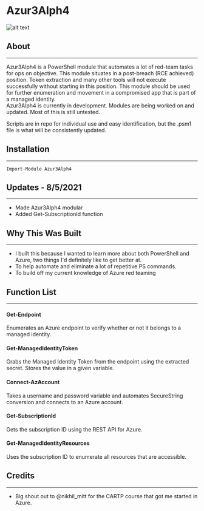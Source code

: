 # **Azur3Alph4**

![alt text](https://github.com/hyd3sec/Azur3Alph4/blob/main/resources/azur3alph4.png?raw=true)

## **About**
---

Azur3Alph4 is a PowerShell module that automates a lot of red-team tasks for ops on objective. This module situates in a post-breach (RCE achieved) position. Token extraction and many other tools will not execute successfully without starting in this position.
This module should be used for further enumeration and movement in a compromised app that is part of a managed identity.  
Azur3Alph4 is currently in development. Modules are being worked on and updated. Most of this is still untested.

Scripts are in repo for individual use and easy identification, but the .psm1 file is what will be consistently updated.

## **Installation**
---
`Import-Module Azur3Alph4`

## **Updates - 8/5/2021**
---

- Made Azur3Alph4 modular
- Added Get-SubscriptionId function


## **Why This Was Built**
---

- I built this because I wanted to learn more about both PowerShell and Azure, two things I'd definitely like to get better at.
- To help automate and eliminate a lot of repetitive PS commands.
- To build off my current knowledge of Azure red teaming


## **Function List**
---

#### **Get-Endpoint**

Enumerates an Azure endpoint to verify whether or not it belongs to a managed identity.

#### **Get-ManagedIdentityToken**

Grabs the Managed Identity Token from the endpoint using the extracted secret. Stores the value in a given variable.

#### **Connect-AzAccount**

Takes a username and password variable and automates SecureString conversion and connects to an Azure account.

#### **Get-SubscriptionId**

Gets the subscription ID using the REST API for Azure.

#### **Get-ManagedIdentityResources**

Uses the subscription ID to enumerate all resources that are accessible.

## **Credits**
---

- Big shout out to @nikhil_mitt for the CARTP course that got me started in Azure.


